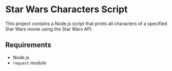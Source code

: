# Star Wars Characters Script

This project contains a Node.js script that prints all characters of a specified Star Wars movie using the Star Wars API.

## Requirements

- Node.js
- `request` module
